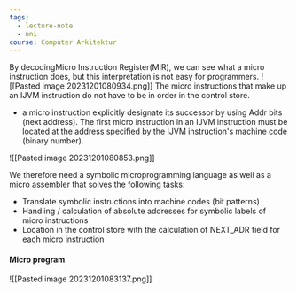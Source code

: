 ```yaml
---
tags:
  - lecture-note
  - uni
course: Computer Arkitektur
---
```


By decodingMicro Instruction Register(MIR), we can see what a micro
instruction does, but this interpretation is not easy for programmers.
![[Pasted image 20231201080934.png]]
The micro instructions that make up an IJVM instruction do not have
to be in order in the control store.
* a micro instruction explicitly designate its successor by using Addr bits (next address).
The first micro instruction in an IJVM instruction must be located at the
address specified by the IJVM instruction's machine code (binary number).

![[Pasted image 20231201080853.png]]

We therefore need a symbolic microprogramming language as well as 
a micro assembler that solves the following tasks:
* Translate symbolic instructions into machine codes (bit patterns)
* Handling / calculation of absolute addresses for symbolic labels of micro instructions
* Location in the control store with the calculation of NEXT_ADR field for each micro instruction

#### Micro program
![[Pasted image 20231201083137.png]]
